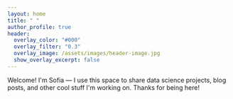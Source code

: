 ```yaml
---
layout: home
title: " "
author_profile: true
header:
  overlay_color: "#000"
  overlay_filter: "0.3"
  overlay_image: /assets/images/header-image.jpg
  show_overlay_excerpt: false
---
```


Welcome! I'm Sofia — I use this space to share data science projects, blog posts, and other cool stuff I'm working on. Thanks for being here!
